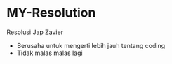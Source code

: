 # MY-Resolution
Resolusi Jap Zavier
- Berusaha untuk mengerti lebih jauh tentang coding
- Tidak malas malas lagi
